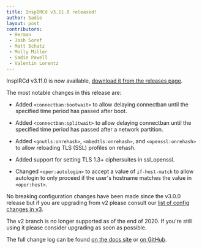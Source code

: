 ```yaml
---
title: InspIRCd v3.11.0 released!
author: Sadie
layout: post
contributors:
 - Herman
 - Josh Soref
 - Matt Schatz
 - Molly Miller
 - Sadie Powell
 - Valentin Lorentz
---
```


InspIRCd v3.11.0 is now available, [download it from the releases page](https://github.com/inspircd/inspircd/releases/tag/v3.11.0).

The most notable changes in this release are:

- Added `<connectban:bootwait>` to allow delaying connectban until the specified time period has passed after boot.

- Added `<connectban:splitwait>` to allow delaying connectban until the specified time period has passed after a network partition.

- Added `<gnutls:onrehash>`, `<mbedtls:onrehash>`, and `<openssl:onrehash>` to allow reloading TLS (SSL) profiles on rehash.

- Added support for setting TLS 1.3+ ciphersuites in ssl_openssl.

- Changed `<oper:autologin>` to accept a value of `if-host-match` to allow autologin to only proceed if the user's hostname matches the value in `<oper:host>`.

No breaking configuration changes have been made since the v3.0.0 release but if you are upgrading from v2 please consult our [list of config changes in v3](https://docs.inspircd.org/3/breaking-changes).

<!--more-->

The v2 branch is no longer supported as of the end of 2020. If you're still using it please consider upgrading as soon as possible.

The full change log can be found [on the docs site](https://docs.inspircd.org/3/change-log/#inspircd-3110) or [on GitHub](https://github.com/inspircd/inspircd/compare/v3.10.0...v3.11.0).
